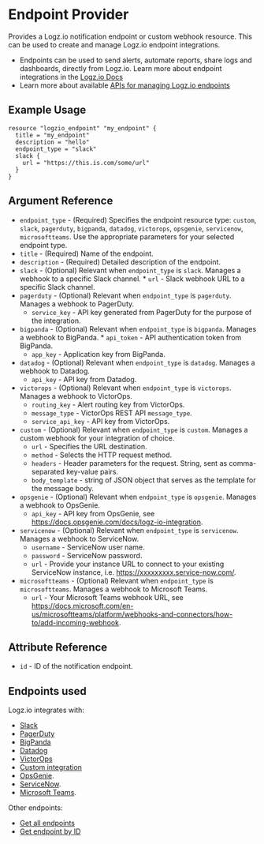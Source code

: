 # Endpoint Provider

Provides a Logz.io notification endpoint or custom webhook resource. This can be used to create and manage Logz.io endpoint integrations.

* Endpoints can be used to send alerts, automate reports, share logs and dashboards, directly from Logz.io. Learn more about endpoint integrations in the [Logz.io Docs](https://docs.logz.io/user-guide/integrations/endpoints.html)
* Learn more about available [APIs for managing Logz.io endpoints](https://docs.logz.io/api/#tag/Manage-notification-endpoints)

## Example Usage

```hcl
resource "logzio_endpoint" "my_endpoint" {
  title = "my_endpoint"
  description = "hello"
  endpoint_type = "slack"
  slack {
    url = "https://this.is.com/some/url"
  }
}
```


## Argument Reference

* `endpoint_type` - (Required) Specifies the endpoint resource type: `custom`, `slack`, `pagerduty`, `bigpanda`, `datadog`, `victorops`, `opsgenie`, `servicenow`, `microsoftteams`. Use the appropriate parameters for your selected endpoint type.
* `title` - (Required) Name of the endpoint.
* `description` - (Required) Detailed description of the endpoint.
* `slack` - (Optional) Relevant when `endpoint_type` is `slack`. Manages a webhook to a specific Slack channel.
	  * `url` - Slack webhook URL to a specific Slack channel.
* `pagerduty` - (Optional) Relevant when `endpoint_type` is `pagerduty`. Manages a webhook to PagerDuty.
	* `service_key` - API key generated from PagerDuty for the purpose of the integration.
* `bigpanda` - (Optional) Relevant when `endpoint_type` is `bigpanda`. Manages a webhook to BigPanda.
	  * `api_token` - API authentication token from BigPanda.
  	* `app_key` - Application key from BigPanda.
* `datadog` - (Optional) Relevant when `endpoint_type` is `datadog`. Manages a webhook to Datadog.
  	* `api_key` - API key from Datadog.
* `victorops` - (Optional) Relevant when `endpoint_type` is `victorops`. Manages a webhook to VictorOps.
  * `routing_key` - Alert routing key from VictorOps.
  * `message_type` - VictorOps REST API `message_type`.
  * `service_api_key` - API key from VictorOps.
* `custom` - (Optional) Relevant when `endpoint_type` is `custom`. Manages a custom webhook for your integration of choice.
    * `url` - Specifies the URL destination.
    * `method` - Selects the HTTP request method.
    * `headers` - Header parameters for the request. String, sent as comma-separated key-value pairs.
    * `body_template` - string of JSON object that serves as the template for the message body.
* `opsgenie` - (Optional) Relevant when `endpoint_type` is `opsgenie`. Manages a webhook to OpsGenie.
    * `api_key` - API key from OpsGenie, see https://docs.opsgenie.com/docs/logz-io-integration.
* `servicenow` - (Optional) Relevant when `endpoint_type` is `servicenow`. Manages a webhook to ServiceNow.
    * `username` - ServiceNow user name.
    * `password` - ServiceNow password.
    * `url` - Provide your instance URL to connect to your existing ServiceNow instance, i.e. https://xxxxxxxxx.service-now.com/.
* `microsoftteams` - (Optional) Relevant when `endpoint_type` is `microsoftteams`. Manages a webhook to Microsoft Teams.
    * `url` - Your Microsoft Teams webhook URL, see https://docs.microsoft.com/en-us/microsoftteams/platform/webhooks-and-connectors/how-to/add-incoming-webhook.

## Attribute Reference

* `id` - ID of the notification endpoint.


## Endpoints used

Logz.io integrates with:
* [Slack](https://docs.logz.io/api/#operation/createSlack)
* [PagerDuty](https://docs.logz.io/api/#operation/createPagerDuty)
* [BigPanda](https://docs.logz.io/api/#operation/createBigPanda)
* [Datadog](https://docs.logz.io/api/#operation/createDataDog)
* [VictorOps](https://docs.logz.io/api/#operation/createVictorops)
* [Custom integration](https://docs.logz.io/api/#operation/createCustom)
* [OpsGenie](https://docs.logz.io/api/#operation/createOpsGenie).
* [ServiceNow](https://docs.logz.io/api/#operation/createServiceNow).
* [Microsoft Teams](https://docs.logz.io/api/#operation/createMicrosoftTeams).

Other endpoints:
* [Get all endpoints](https://docs.logz.io/api/#operation/getAllEndpoints)
* [Get endpoint by ID](https://docs.logz.io/api/#operation/getEndpointById)